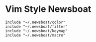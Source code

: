 # Vim Style Newsboat

~~~
include "~/.newsboat/color"
include "~/.newsboat/filter"
include "~/.newsboat/keymap"
include "~/.newsboat/macro"
~~~
